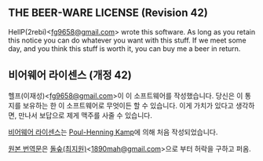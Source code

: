 ## THE BEER-WARE LICENSE (Revision 42)
HellP(2rebi)<<fg9658@gmail.com>> wrote this software. As long as you
retain this notice you can do whatever you want with this stuff. If we meet
some day, and you think this stuff is worth it, you can buy me a beer in return.

## 비어웨어 라이센스 (개정 42)
헬프(이재성)<<fg9658@gmail.com>>이 이 소프트웨어를 작성했습니다.
당신은 이 통지를 보유하는 한 이 소프트웨어로 무엇이든 할 수 있습니다.
이게 가치가 있다고 생각하면, 만나서 보답으로 제게 맥주를 사줄 수 있습니다.


[비어웨어 라이센스](http://en.wikipedia.org/wiki/Beerware)는 [Poul-Henning Kamp](http://people.freebsd.org/~phk/)에 의해 처음 작성되었습니다.

[원본 번역문](https://github.com/dolsup/fontler/blob/69bbaaab76804d16abd4755b3045e606951e7148/LICENSE.md)은 [돌숲(최지원)](https://github.com/dolsup)<<1890mah@gmail.com>>으로 부터 허락을 구하고 퍼옴.
